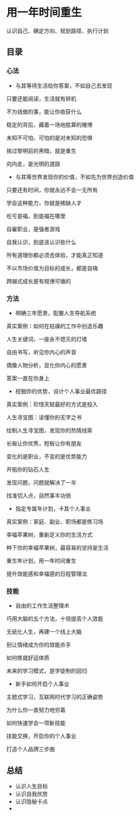# 用一年时间重生

认识自己、确定方向、规划路径、执行计划

## 目录

### 心法

- 与其等待生活给你答案，不如自己去发现

只要还能阅读，生活就有转机

不为钱做的事，能让你收获什么

稳定的背后，藏着一场地胜算的赌博

未知不可怕，可怕的是对未知的恐惧

挨过黎明前的黑暗，就是重生

向内走，是光明的道路

- 与其等世界发现你的价值，不如先为世界创造价值

只要还有时间，你就永远不会一无所有

学会这种能力，你就是稀缺人才

吃亏是福，到底福在哪里

自雇职业，是强者游戏

自我认识，到底该认识些什么

所有道理你都必须去体验，才能真正知道

不以市场价值为目标的成长，都是自嗨

跨越式成长是有规律可循的

### 方法

- 明确三年愿景，配置人生导航系统

真实案例：如何在枯燥的工作中创造乐趣

人生关键词，一座永不熄灭的灯塔

自由书写，听见你内心的声音

偶像人物分析，显化你内心的愿景

答案一直在你身上

- 挖掘你的优势，设计个人事业最优路径

真实案例：珍惜天赋最好的方式是投入

人生寻宝图：读懂你的无字之书

绘制人生寻宝图，发现你的热情线索

长板让你优秀，短板让你有朋友

变化的是职业，不变的是优势能力

开拓你的钻石人生

发现问题，问题就解决了一半

找准切入点，自然事半功倍

- 指定专属年计划，卡其个人事业

真实案例：家庭、副业、职场都是练习场

幸福苹果树，重新定义你的生活方式

种下你的幸福苹果树，最容易的坚持是生活

重生年计划，用一年时间重生

提升效能感和幸福感的日程管理法

### 技能

- 自由的工作生活整理术

巧用大脑的五个方法，十倍提高个人效能

无纸化人生，再建一个线上大脑

别让情绪成为你的效能杀手

如何练就好运体质

未来的学习模式，是学徒制的回归

- 新手如何开启个人事业

主题式学习，互联网时代学习的正确姿势

为什么你一直努力地穷着

如何快速学会一项新技能

技能交换，开启你的个人事业

打造个人品牌三步曲

## 总结

- 认识人生目标
- 认识自我优势
- 认识隐秘卡点
- 



